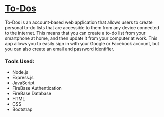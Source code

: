 # [To-Dos](https://limitless-reef-71352.herokuapp.com/signup)

To-Dos is an account-based web application that allows users to create personal to-do lists that are accessible to them from any device connected to the internet. This means that you can create a to-do list from your smartphone at home, and then update it from your computer at work. This app allows you to easily sign in with your Google or Facebook account, but you can also create an email and password identifier.

### Tools Used:
- Node.js
- Express.js
- JavaScript
- FireBase Authentication
- FireBase Database
- HTML
- CSS
- Bootstrap
